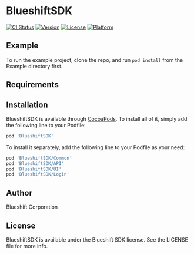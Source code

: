 # BlueshiftSDK

[![CI Status](https://img.shields.io/travis/blueshiftcorp/BlueshiftSDK.svg?style=flat)](https://travis-ci.org/blueshiftcorp/BlueshiftSDK)
[![Version](https://badge.fury.io/gh/tterb%2FHyde.svg)](https://badge.fury.io/gh/tterb%2FHyde)
[![License](https://img.shields.io/cocoapods/l/BlueshiftSDK.svg?style=flat)](https://cocoapods.org/pods/BlueshiftSDK)
[![Platform](https://img.shields.io/cocoapods/p/BlueshiftSDK.svg?style=flat)](https://cocoapods.org/pods/BlueshiftSDK)

## Example

To run the example project, clone the repo, and run `pod install` from the Example directory first.

## Requirements

## Installation

BlueshiftSDK is available through [CocoaPods](https://cocoapods.org). To install all of it, simply add the following line to your Podfile:

```ruby
pod 'BlueshiftSDK'
```

To install it separately, add the following line to your Podfile as your need:

```ruby
pod 'BlueshiftSDK/Common'
pod 'BlueshiftSDK/API'
pod 'BlueshiftSDK/UI'
pod 'BlueshiftSDK/Login'
```

## Author

Blueshift Corporation

## License

BlueshiftSDK is available under the Blueshift SDK license. See the LICENSE file for more info.
